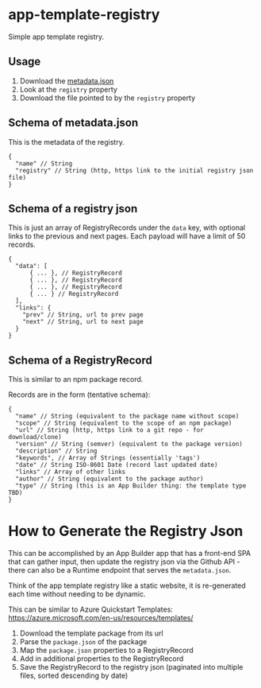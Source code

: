 # app-template-registry

Simple app template registry.

## Usage

1. Download the [metadata.json](https://raw.githubusercontent.com/shazron/app-template-registry/main/metadata.json)
2. Look at the `registry` property
3. Download the file pointed to by the `registry` property


## Schema of metadata.json

This is the metadata of the registry.

```jsonc
{
  "name" // String
  "registry" // String (http, https link to the initial registry json file)
}
```

## Schema of a registry json

This is just an array of RegistryRecords under the `data` key, with optional links to the previous and next pages.
Each payload will have a limit of 50 records.

```jsonc
{
  "data": [ 
      { ... }, // RegistryRecord
      { ... }, // RegistryRecord
      { ... }, // RegistryRecord
      { ... } // RegistryRecord
  ],
  "links": {
    "prev" // String, url to prev page
    "next" // String, url to next page
  }
}
```

## Schema of a RegistryRecord

This is similar to an npm package record.

Records are in the form (tentative schema):
```jsonc
{
  "name" // String (equivalent to the package name without scope)
  "scope" // String (equivalent to the scope of an npm package)
  "url" // String (http, https link to a git repo - for download/clone)
  "version" // String (semver) (equivalent to the package version)
  "description" // String
  "keywords", // Array of Strings (essentially 'tags')
  "date" // String ISO-8601 Date (record last updated date)
  "links" // Array of other links
  "author" // String (equivalent to the package author)
  "type" // String (this is an App Builder thing: the template type TBD)
}
```

# How to Generate the Registry Json

This can be accomplished by an App Builder app that has a front-end SPA that can gather input, then update the registry json via the Github API - there can also be a Runtime endpoint that serves the `metadata.json`. 

Think of the app template registry like a static website, it is re-generated each time without needing to be dynamic.

This can be similar to Azure Quickstart Templates: <https://azure.microsoft.com/en-us/resources/templates/>

1. Download the template package from its url 
2. Parse the `package.json` of the package
3. Map the `package.json` properties to a RegistryRecord
4. Add in additional properties to the RegistryRecord
5. Save the RegistryRecord to the registry json (paginated into multiple files, sorted descending by date)
